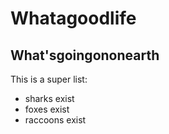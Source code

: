 # Whatagoodlife  

## What'sgoingononearth

This is a super list:
- sharks exist
- foxes exist
- raccoons exist 
